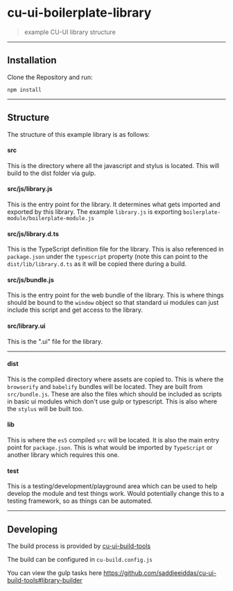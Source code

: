 cu-ui-boilerplate-library
=========================

> example CU-UI library structure

---

Installation
------------

Clone the Repository and run:

```
npm install
```

---


Structure
---------

The structure of this example library is as follows:

#### src

This is the directory where all the javascript and stylus is located.
This will build to the dist folder via gulp.


#### src/js/library.js

This is the entry point for the library. It determines what gets imported and exported by this library.
The example `library.js` is exporting `boilerplate-module/boilerplate-module.js`


#### src/js/library.d.ts

This is the TypeScript definition file for the library. This is also referenced in `package.json` under the `typescript`
property (note this can point to the `dist/lib/library.d.ts` as it will be copied there during a build.


#### src/js/bundle.js

This is the entry point for the web bundle of the library. This is where things should be bound to the `window` object
so that standard ui modules can just include this script and get access to the library.

#### src/library.ui

This is the ".ui" file for the library.



---

#### dist

This is the compiled directory where assets are copied to.
This is where the `browserify` and `babelify` bundles will be located. They are built from `src/bundle.js`.
These are also the files which should be included as scripts in basic ui modules which don't use gulp or typescript.
This is also where the `stylus` will be built too.

#### lib

This is where the `es5` compiled `src` will be located. It is also the main entry point for `package.json`.
This is what would be imported by `TypeScript` or another library which requires this one.

#### test

This is a testing/development/playground area which can be used to help develop the module and test things work.
Would potentially change this to a testing framework, so as things can be automated.


---

Developing
----------

The build process is provided by [cu-ui-build-tools](https://github.com/saddieeiddas/cu-ui-build-tools#library-builder)

The build can be configured in `cu-build.config.js`

You can view the gulp tasks here https://github.com/saddieeiddas/cu-ui-build-tools#library-builder
